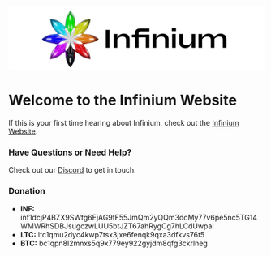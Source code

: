 ![image](https://raw.githubusercontent.com/Infinium-8/brand/master/logo/wordmark/infinium_wordmark_color.png)

# Welcome to the Infinium Website
If this is your first time hearing about Infinium, check out the [Infinium Website](https://infinium.space/).

### Have Questions or Need Help?

Check out our [Discord](https://discord.gg/6xF9EY6ZQr) to get in touch. 

### Donation 
- **INF:** inf1dcjP4BZX9SWtg6EjAG9tF55JmQm2yQQm3doMy77v6pe5nc5TG14WMWRhSDBJsugczwLUU5btJZT67ahRygCg7hLCdUwpai
- **LTC:** ltc1qmu2dyc4kwp7tsx3jxe6fenqk9qxa3dfkvs76t5
- **BTC:** bc1qpn8l2mnxs5q9x779ey922gyjdm8qfg3ckrlneg
